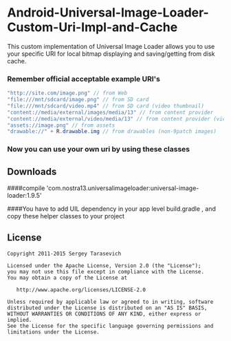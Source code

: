 # Android-Universal-Image-Loader-Custom-Uri-Impl-and-Cache

This custom implementation of Universal Image Loader allows you to use your specific URI for local bitmap displaying and saving/getting  from disk cache.

### Remember official acceptable example URI's

``` java
"http://site.com/image.png" // from Web
"file:///mnt/sdcard/image.png" // from SD card
"file:///mnt/sdcard/video.mp4" // from SD card (video thumbnail)
"content://media/external/images/media/13" // from content provider
"content://media/external/video/media/13" // from content provider (video thumbnail)
"assets://image.png" // from assets
"drawable://" + R.drawable.img // from drawables (non-9patch images)
```
### Now you can use your own uri by using these classes

## Downloads
####compile 'com.nostra13.universalimageloader:universal-image-loader:1.9.5'

####You have to add UIL dependency in your app level build.gradle , and copy these helper classes to your project

## License

    Copyright 2011-2015 Sergey Tarasevich

    Licensed under the Apache License, Version 2.0 (the "License");
    you may not use this file except in compliance with the License.
    You may obtain a copy of the License at

       http://www.apache.org/licenses/LICENSE-2.0

    Unless required by applicable law or agreed to in writing, software
    distributed under the License is distributed on an "AS IS" BASIS,
    WITHOUT WARRANTIES OR CONDITIONS OF ANY KIND, either express or implied.
    See the License for the specific language governing permissions and
    limitations under the License.
